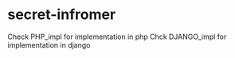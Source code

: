 # secret-infromer
Check PHP_impl for implementation in php
Chck DJANGO_impl for implementation in django

